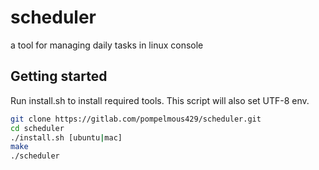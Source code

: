# scheduler

a tool for managing daily tasks in linux console

## Getting started
Run install.sh to install required tools. This script will also set UTF-8 env.


```sh
git clone https://gitlab.com/pompelmous429/scheduler.git
cd scheduler
./install.sh [ubuntu|mac]
make
./scheduler

